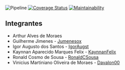 ![Pipeline](https://github.com/IgorAugst/esi_2023/actions/workflows/pipeline.yml/badge.svg)
[![Coverage Status](https://coveralls.io/repos/github/IgorAugst/esi_2023/badge.svg?branch=main)](https://coveralls.io/github/IgorAugst/esi_2023?branch=main)
[![Maintainability](https://api.codeclimate.com/v1/badges/f2f5bf362ba94f087041/maintainability)](https://codeclimate.com/github/IgorAugst/esi_2023/maintainability)


## Integrantes
- Arthur Alves de Moraes 
- Guilherme Jimenes - [Jumenesox](https://github.com/Jumenesox)
- Igor Augusto dos Santos - [IgorAugst](https://github.com/IgorAugst)
- Kaynnan Aparecido Marques Felix - [KaynnanFelix](https://github.com/KaynnanFelix)
- Ronald Cosmo de Sousa - [RonaldCSousa](https://github.com/RonaldCSousa)
- Vinicius Martiniano Oliveira de Moraes - [Davalon00](https://github.com/Davalon00)